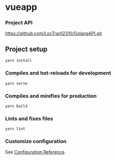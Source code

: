 # vueapp

### Project API

https://github.com/LocTran12310/GolangAPI.git

## Project setup

```
yarn install
```

### Compiles and hot-reloads for development

```
yarn serve
```

### Compiles and minifies for production

```
yarn build
```

### Lints and fixes files

```
yarn lint
```

### Customize configuration

See [Configuration Reference](https://cli.vuejs.org/config/).

<!--
  CORS not allow:
    1. https://stackoverflow.com/questions/52425645/go-web-development-brower-cant-set-cookie
    2. add slash "/" in the end of url API
 -->
